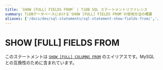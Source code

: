 ```yaml
---
title: `SHOW [FULL] FIELDS FROM` | TiDB SQL ステートメントリファレンス
summary: TiDBデータベースにおける`SHOW [FULL] FIELDS FROM`の使用方法の概要
aliases: ['/docs/dev/sql-statements/sql-statement-show-fields-from/','/docs/dev/reference/sql/statements/show-fields-from/']
---
```


# SHOW [FULL] FIELDS FROM

このステートメントは [`SHOW [FULL] COLUMNS FROM`](/sql-statements/sql-statement-show-columns-from.md) のエイリアスです。MySQLとの互換性のために含まれています。